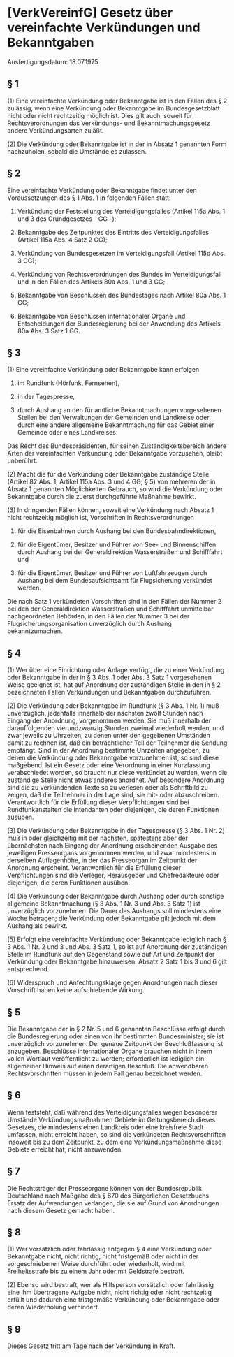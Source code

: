 # [VerkVereinfG] Gesetz über vereinfachte Verkündungen und Bekanntgaben

Ausfertigungsdatum: 18.07.1975

 

## § 1

(1) Eine vereinfachte Verkündung oder Bekanntgabe ist in den Fällen des § 2 zulässig, wenn eine Verkündung oder Bekanntgabe im Bundesgesetzblatt nicht oder nicht rechtzeitig möglich ist. Dies gilt auch, soweit für Rechtsverordnungen das Verkündungs- und Bekanntmachungsgesetz andere Verkündungsarten zuläßt.

(2) Die Verkündung oder Bekanntgabe ist in der in Absatz 1 genannten Form nachzuholen, sobald die Umstände es zulassen.


## § 2

Eine vereinfachte Verkündung oder Bekanntgabe findet unter den Voraussetzungen des § 1 Abs. 1 in folgenden Fällen statt:

1. Verkündung der Feststellung des Verteidigungsfalles (Artikel 115a Abs. 1 und 3 des Grundgesetzes - GG -);

2. Bekanntgabe des Zeitpunktes des Eintritts des Verteidigungsfalles (Artikel 115a Abs. 4 Satz 2 GG);

3. Verkündung von Bundesgesetzen im Verteidigungsfall (Artikel 115d Abs. 3 GG);

4. Verkündung von Rechtsverordnungen des Bundes im Verteidigungsfall und in den Fällen des Artikels 80a Abs. 1 und 3 GG;

5. Bekanntgabe von Beschlüssen des Bundestages nach Artikel 80a Abs. 1 GG;

6. Bekanntgabe von Beschlüssen internationaler Organe und Entscheidungen der Bundesregierung bei der Anwendung des Artikels 80a Abs. 3 Satz 1 GG.


## § 3

(1) Eine vereinfachte Verkündung oder Bekanntgabe kann erfolgen

1. im Rundfunk (Hörfunk, Fernsehen),

2. in der Tagespresse,

3. durch Aushang an den für amtliche Bekanntmachungen vorgesehenen Stellen bei den Verwaltungen der Gemeinden und Landkreise oder durch eine andere allgemeine Bekanntmachung für das Gebiet einer Gemeinde oder eines Landkreises.

Das Recht des Bundespräsidenten, für seinen Zuständigkeitsbereich andere Arten der vereinfachten Verkündung oder Bekanntgabe vorzusehen, bleibt unberührt.

(2) Macht die für die Verkündung oder Bekanntgabe zuständige Stelle (Artikel 82 Abs. 1, Artikel 115a Abs. 3 und 4 GG; § 5) von mehreren der in Absatz 1 genannten Möglichkeiten Gebrauch, so wird die Verkündung oder Bekanntgabe durch die zuerst durchgeführte Maßnahme bewirkt.

(3) In dringenden Fällen können, soweit eine Verkündung nach Absatz 1 nicht rechtzeitig möglich ist, Vorschriften in Rechtsverordnungen

1. für die Eisenbahnen durch Aushang bei den Bundesbahndirektionen,

2. für die Eigentümer, Besitzer und Führer von See- und Binnenschiffen durch Aushang bei der Generaldirektion Wasserstraßen und Schifffahrt und

3. für die Eigentümer, Besitzer und Führer von Luftfahrzeugen durch Aushang bei dem Bundesaufsichtsamt für Flugsicherung verkündet werden.

Die nach Satz 1 verkündeten Vorschriften sind in den Fällen der Nummer 2 bei den der Generaldirektion Wasserstraßen und Schifffahrt unmittelbar nachgeordneten Behörden, in den Fällen der Nummer 3 bei der Flugsicherungsorganisation unverzüglich durch Aushang bekanntzumachen.


## § 4

(1) Wer über eine Einrichtung oder Anlage verfügt, die zu einer Verkündung oder Bekanntgabe in der in § 3 Abs. 1 oder Abs. 3 Satz 1 vorgesehenen Weise geeignet ist, hat auf Anordnung der zuständigen Stelle in den in § 2 bezeichneten Fällen Verkündungen und Bekanntgaben durchzuführen.

(2) Die Verkündung oder Bekanntgabe im Rundfunk (§ 3 Abs. 1 Nr. 1) muß unverzüglich, jedenfalls innerhalb der nächsten zwölf Stunden nach Eingang der Anordnung, vorgenommen werden. Sie muß innerhalb der darauffolgenden vierundzwanzig Stunden zweimal wiederholt werden, und zwar jeweils zu Uhrzeiten, zu denen unter den gegebenen Umständen damit zu rechnen ist, daß ein beträchtlicher Teil der Teilnehmer die Sendung empfängt. Sind in der Anordnung bestimmte Uhrzeiten angegeben, zu denen die Verkündung oder Bekanntgabe vorzunehmen ist, so sind diese maßgebend. Ist ein Gesetz oder eine Verordnung in einer Kurzfassung verabschiedet worden, so braucht nur diese verkündet zu werden, wenn die zuständige Stelle nicht etwas anderes anordnet. Auf besondere Anordnung sind die zu verkündenden Texte so zu verlesen oder als Schriftbild zu zeigen, daß die Teilnehmer in der Lage sind, sie mit- oder abzuschreiben. Verantwortlich für die Erfüllung dieser Verpflichtungen sind bei Rundfunkanstalten die Intendanten oder diejenigen, die deren Funktionen ausüben.

(3) Die Verkündung oder Bekanntgabe in der Tagespresse (§ 3 Abs. 1 Nr. 2) muß in oder gleichzeitig mit der nächsten, spätestens aber der übernächsten nach Eingang der Anordnung erscheinenden Ausgabe des jeweiligen Presseorgans vorgenommen werden, und zwar mindestens in derselben Auflagenhöhe, in der das Presseorgan im Zeitpunkt der Anordnung erscheint. Verantwortlich für die Erfüllung dieser Verpflichtungen sind die Verleger, Herausgeber und Chefredakteure oder diejenigen, die deren Funktionen ausüben.

(4) Die Verkündung oder Bekanntgabe durch Aushang oder durch sonstige allgemeine Bekanntmachung (§ 3 Abs. 1 Nr. 3 und Abs. 3 Satz 1) ist unverzüglich vorzunehmen. Die Dauer des Aushangs soll mindestens eine Woche betragen; die Verkündung oder Bekanntgabe gilt jedoch mit dem Aushang als bewirkt.

(5) Erfolgt eine vereinfachte Verkündung oder Bekanntgabe lediglich nach § 3 Abs. 1 Nr. 2 und 3 und Abs. 3 Satz 1, so ist auf Anordnung der zuständigen Stelle im Rundfunk auf den Gegenstand sowie auf Art und Zeitpunkt der Verkündung oder Bekanntgabe hinzuweisen. Absatz 2 Satz 1 bis 3 und 6 gilt entsprechend.

(6) Widerspruch und Anfechtungsklage gegen Anordnungen nach dieser Vorschrift haben keine aufschiebende Wirkung.


## § 5

Die Bekanntgabe der in § 2 Nr. 5 und 6 genannten Beschlüsse erfolgt durch die Bundesregierung oder einen von ihr bestimmten Bundesminister; sie ist unverzüglich vorzunehmen. Der genaue Zeitpunkt der Beschlußfassung ist anzugeben. Beschlüsse internationaler Organe brauchen nicht in ihrem vollen Wortlaut veröffentlicht zu werden; erforderlich ist lediglich ein allgemeiner Hinweis auf einen derartigen Beschluß. Die anwendbaren Rechtsvorschriften müssen in jedem Fall genau bezeichnet werden.


## § 6

Wenn feststeht, daß während des Verteidigungsfalles wegen besonderer Umstände Verkündungsmaßnahmen Gebiete im Geltungsbereich dieses Gesetzes, die mindestens einen Landkreis oder eine kreisfreie Stadt umfassen, nicht erreicht haben, so sind die verkündeten Rechtsvorschriften insoweit bis zu dem Zeitpunkt, zu dem eine Verkündungsmaßnahme diese Gebiete erreicht hat, nicht anzuwenden.


## § 7

Die Rechtsträger der Presseorgane können von der Bundesrepublik Deutschland nach Maßgabe des § 670 des Bürgerlichen Gesetzbuchs Ersatz der Aufwendungen verlangen, die sie auf Grund von Anordnungen nach diesem Gesetz gemacht haben.


## § 8

(1) Wer vorsätzlich oder fahrlässig entgegen § 4 eine Verkündung oder Bekanntgabe nicht, nicht richtig, nicht fristgemäß oder nicht in der vorgeschriebenen Weise durchführt oder wiederholt, wird mit Freiheitsstrafe bis zu einem Jahr oder mit Geldstrafe bestraft.

(2) Ebenso wird bestraft, wer als Hilfsperson vorsätzlich oder fahrlässig eine ihm übertragene Aufgabe nicht, nicht richtig oder nicht rechtzeitig erfüllt und dadurch eine fristgemäße Verkündung oder Bekanntgabe oder deren Wiederholung verhindert.


## § 9

Dieses Gesetz tritt am Tage nach der Verkündung in Kraft.
